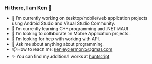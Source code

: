 ### Hi there, I am Ken 👋

<!--
**kenleyclermont/kenleyclermont** is a ✨ _special_ ✨ repository because its `README.md` (this file) appears on your GitHub profile.

Here are some ideas to get you started:
- 😄 Pronouns: ...
- ⚡ Fun fact: ...
-->

- 🔭 I’m currently working on desktop/mobile/web application projects using Android Studio and Visual Studio Community.
- 🌱 I’m currently learning C++ programming and .NET MAUI
- 👯 I’m looking to collaborate on Mobile Application projects.
- 🤔 I’m looking for help with working with API.
- 💬 Ask me about anything about programming.
- 📫 How to reach me: kenleyclermont5@gmail.com
- ✨ You can find my additional works at [huntscript](https://github.com/huntscript/)
